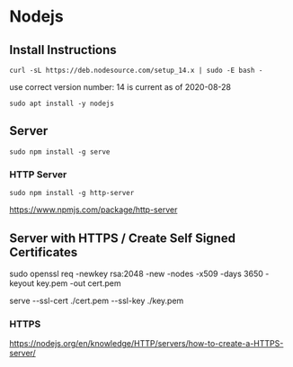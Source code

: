 # Nodejs

## Install Instructions

```
curl -sL https://deb.nodesource.com/setup_14.x | sudo -E bash -
```

use correct version number: 14 is current as of 2020-08-28

```
sudo apt install -y nodejs
```



## Server

```
sudo npm install -g serve
```

### HTTP Server

```
sudo npm install -g http-server
```

https://www.npmjs.com/package/http-server




## Server with HTTPS / Create Self Signed Certificates

sudo openssl req -newkey rsa:2048 -new -nodes -x509 -days 3650 -keyout key.pem -out cert.pem

serve --ssl-cert ./cert.pem --ssl-key ./key.pem


### HTTPS

https://nodejs.org/en/knowledge/HTTP/servers/how-to-create-a-HTTPS-server/